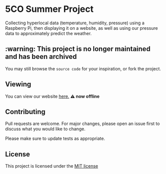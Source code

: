 # 5CO Summer Project

Collecting hyperlocal data (temperature, humidity, pressure) using a Raspberry Pi, then displaying it on a website, as well as using our pressure data to approximately predict the weather.

<aside role="alert">
  <h1 style="text-color: red">:warning: This project is no longer maintained and has been archived</h1>
  <p>You may still browse the <code>source code</code> for your inspiration, or fork the project.</p>
</aside>

## Viewing

You can view our website [here.](https://zeevox.github.io/summer-project) **:warning: now offline**

## Contributing

Pull requests are welcome. For major changes, please open an issue first to discuss what you would like to change.

Please make sure to update tests as appropriate.

## License

This project is licensed under the [MIT license](https://github.com/ZeevoX/summer-project/blob/master/LICENSE)
